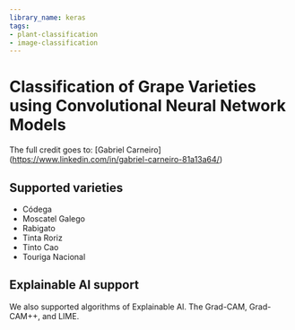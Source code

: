 ```yaml
---
library_name: keras
tags:
- plant-classification
- image-classification
---
```


# Classification of Grape Varieties using Convolutional Neural Network Models

The full credit goes to: [Gabriel Carneiro] (https://www.linkedin.com/in/gabriel-carneiro-81a13a64/)

## Supported varieties
- Códega
- Moscatel Galego
- Rabigato
- Tinta Roriz
- Tinto Cao
- Touriga Nacional

## Explainable AI support

We also supported algorithms of Explainable AI. The Grad-CAM, Grad-CAM++, and LIME.



